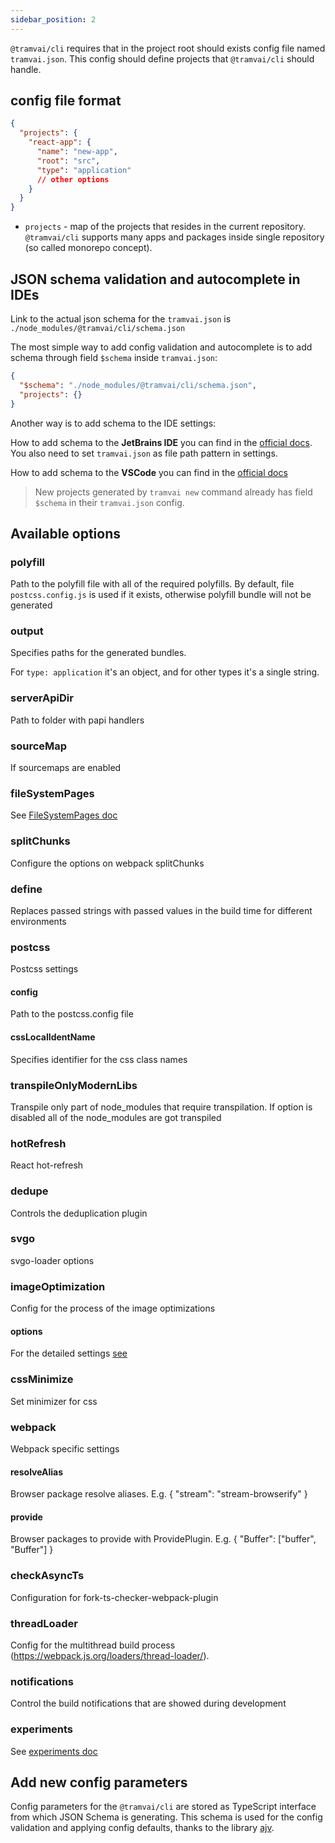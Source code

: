 ```yaml
---
sidebar_position: 2
---
```


`@tramvai/cli` requires that in the project root should exists config file named `tramvai.json`. This config should define projects that `@tramvai/cli` should handle.

## config file format

```json
{
  "projects": {
    "react-app": {
      "name": "new-app",
      "root": "src",
      "type": "application"
      // other options
    }
  }
}
```

- `projects` - map of the projects that resides in the current repository. `@tramvai/cli` supports many apps and packages inside single repository (so called monorepo concept).

## JSON schema validation and autocomplete in IDEs

Link to the actual json schema for the `tramvai.json` is `./node_modules/@tramvai/cli/schema.json`

The most simple way to add config validation and autocomplete is to add schema through field `$schema` inside `tramvai.json`:

```json
{
  "$schema": "./node_modules/@tramvai/cli/schema.json",
  "projects": {}
}
```

Another way is to add schema to the IDE settings:

How to add schema to the **JetBrains IDE** you can find in the [official docs](https://www.jetbrains.com/help/idea/json.html#ws_json_schema_add_custom). You also need to set `tramvai.json` as file path pattern in settings.

How to add schema to the **VSCode** you can find in the [official docs](https://code.visualstudio.com/docs/languages/json#_json-schemas-and-settings)

> New projects generated by `tramvai new` command already has field `$schema` in their `tramvai.json` config.

## Available options

### polyfill

Path to the polyfill file with all of the required polyfills. By default, file `postcss.config.js` is used if it exists, otherwise polyfill bundle will not be generated

### output

Specifies paths for the generated bundles.

For `type: application` it's an object, and for other types it's a single string.

### serverApiDir

Path to folder with papi handlers

### sourceMap

If sourcemaps are enabled

### fileSystemPages

See [FileSystemPages doc](features/routing/file-system-pages.md)

### splitChunks

Configure the options on webpack splitChunks

### define

Replaces passed strings with passed values in the build time for different environments

### postcss

Postcss settings

#### config

Path to the postcss.config file

#### cssLocalIdentName

Specifies identifier for the css class names

### transpileOnlyModernLibs

Transpile only part of node_modules that require transpilation. If option is disabled all of the node_modules are got transpiled

### hotRefresh

React hot-refresh

### dedupe

Controls the deduplication plugin

### svgo

svgo-loader options

### imageOptimization

Config for the process of the image optimizations

#### options

For the detailed settings [see](https://github.com/tcoopman/image-webpack-loader#options)

### cssMinimize

Set minimizer for css

### webpack

Webpack specific settings

#### resolveAlias

Browser package resolve aliases. E.g. { "stream": "stream-browserify" }

#### provide

Browser packages to provide with ProvidePlugin. E.g. { "Buffer": ["buffer", "Buffer"] }

### checkAsyncTs

Configuration for fork-ts-checker-webpack-plugin

### threadLoader

Config for the multithread build process (https://webpack.js.org/loaders/thread-loader/).

### notifications

Control the build notifications that are showed during development

### experiments

See [experiments doc](./experiments.md)

## Add new config parameters

Config parameters for the `@tramvai/cli` are stored as TypeScript interface from which JSON Schema is generating. This schema is used for the config validation and applying config defaults, thanks to the library [ajv](https://github.com/ajv-validator/ajv).
